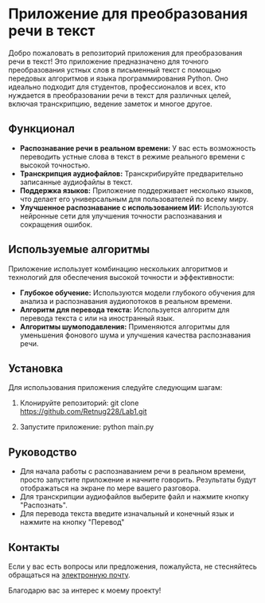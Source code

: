 # Приложение для преобразования речи в текст

Добро пожаловать в репозиторий приложения для преобразования речи в текст! Это приложение предназначено для точного преобразования устных слов в письменный текст с помощью передовых алгоритмов и языка программирования Python. Оно идеально подходит для студентов, профессионалов и всех, кто нуждается в преобразовании речи в текст для различных целей, включая транскрипцию, ведение заметок и многое другое.

## Функционал

- **Распознавание речи в реальном времени:** У вас есть возможность переводить устные слова в текст в режиме реального времени с высокой точностью.
- **Транскрипция аудиофайлов:** Транскрибируйте предварительно записанные аудиофайлы в текст.
- **Поддержка языков:** Приложение поддерживает несколько языков, что делает его универсальным для пользователей по всему миру.
- **Улучшенное распознавание с использованием ИИ:** Используются нейронные сети для улучшения точности распознавания и сокращения ошибок.

## Используемые алгоритмы

Приложение использует комбинацию нескольких алгоритмов и технологий для обеспечения высокой точности и эффективности:

- **Глубокое обучение:** Используются модели глубокого обучения для анализа и распознавания аудиопотоков в реальном времени.
- **Алгоритм для перевода текста:** Используется алгоритм для перевода текста с или на иностранный язык.
- **Алгоритмы шумоподавления:** Применяются алгоритмы для уменьшения фонового шума и улучшения качества распознавания речи.

## Установка

Для использования приложения следуйте следующим шагам:

1. Клонируйте репозиторий:
git clone https://github.com/Retnug228/Lab1.git

2. Запустите приложение:
python main.py

## Руководство

- Для начала работы с распознаванием речи в реальном времени, просто запустите приложение и начните говорить. Результаты будут отображаться на экране по мере вашего разговора.
- Для транскрипции аудиофайлов выберите файл и нажмите кнопку "Распознать".
- Для перевода текста введите изначальный и конечный язык и нажмите на кнопку "Перевод"

## Контакты

Если у вас есть вопросы или предложения, пожалуйста, не стесняйтесь обращаться на [электронную почту](mailto:retnug2005@gmail.com).

Благодарю вас за интерес к моему проекту!


